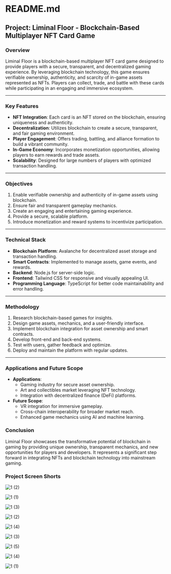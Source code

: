 # README.md  

## Project: Liminal Floor - Blockchain-Based Multiplayer NFT Card Game  

### Overview  
Liminal Floor is a blockchain-based multiplayer NFT card game designed to provide players with a secure, transparent, and decentralized gaming experience. By leveraging blockchain technology, this game ensures verifiable ownership, authenticity, and scarcity of in-game assets represented as NFTs. Players can collect, trade, and battle with these cards while participating in an engaging and immersive ecosystem.

---

### Key Features  
- **NFT Integration**: Each card is an NFT stored on the blockchain, ensuring uniqueness and authenticity.  
- **Decentralization**: Utilizes blockchain to create a secure, transparent, and fair gaming environment.  
- **Player Engagement**: Offers trading, battling, and alliance formation to build a vibrant community.  
- **In-Game Economy**: Incorporates monetization opportunities, allowing players to earn rewards and trade assets.  
- **Scalability**: Designed for large numbers of players with optimized transaction handling.  

---

### Objectives  
1. Enable verifiable ownership and authenticity of in-game assets using blockchain.  
2. Ensure fair and transparent gameplay mechanics.  
3. Create an engaging and entertaining gaming experience.  
4. Provide a secure, scalable platform.  
5. Introduce monetization and reward systems to incentivize participation.  

---

### Technical Stack  
- **Blockchain Platform**: Avalanche for decentralized asset storage and transaction handling.  
- **Smart Contracts**: Implemented to manage assets, game events, and rewards.  
- **Backend**: Node.js for server-side logic.  
- **Frontend**: Tailwind CSS for responsive and visually appealing UI.  
- **Programming Language**: TypeScript for better code maintainability and error handling.  

---

### Methodology  
1. Research blockchain-based games for insights.  
2. Design game assets, mechanics, and a user-friendly interface.  
3. Implement blockchain integration for asset ownership and smart contracts.  
4. Develop front-end and back-end systems.  
5. Test with users, gather feedback and optimize.  
6. Deploy and maintain the platform with regular updates.  

---

### Applications and Future Scope  
- **Applications**:  
  - Gaming industry for secure asset ownership.  
  - Art and collectibles market leveraging NFT technology.  
  - Integration with decentralized finance (DeFi) platforms.  
- **Future Scope**:  
  - VR integration for immersive gameplay.  
  - Cross-chain interoperability for broader market reach.  
  - Enhanced game mechanics using AI and machine learning.  


### Conclusion  
Liminal Floor showcases the transformative potential of blockchain in gaming by providing unique ownership, transparent mechanics, and new opportunities for players and developers. It represents a significant step forward in integrating NFTs and blockchain technology into mainstream gaming.

### Project Screen Shorts


![1 (2)](https://github.com/user-attachments/assets/b2a9bbb3-440a-400e-8451-139d2c785e51)

![1 (1)](https://github.com/user-attachments/assets/8d328e05-4864-4068-92c9-43ab2cacb0cf)

![1 (3)](https://github.com/user-attachments/assets/01627050-1a4a-4f78-bc93-a3d2211f2406)

![1 (2)](https://github.com/user-attachments/assets/60a40ff1-3840-4fea-9a74-c17310d56b22)

![1 (4)](https://github.com/user-attachments/assets/8b5712d0-a7bd-4c46-94ae-66f71d590972)

![1 (3)](https://github.com/user-attachments/assets/b46b818d-8654-437e-82aa-0ab60f7a91a1)

![1 (5)](https://github.com/user-attachments/assets/da0dce59-e390-41c3-95c5-25adddb65121)

![1 (4)](https://github.com/user-attachments/assets/61abf199-5eb8-4f0c-a62d-8eff0a4a83a0)

![1 (1)](https://github.com/user-attachments/assets/2848c704-705e-4e42-9511-702e1d7ccec4)
